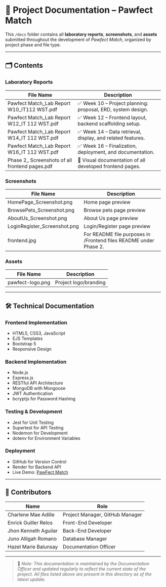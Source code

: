 # 📄 Project Documentation – Pawfect Match

This `/docs` folder contains all **laboratory reports**, **screenshots**, and **assets** submitted throughout the development of *Pawfect Match*, organized by project phase and file type.

---

## 🗂️ Contents

### Laboratory Reports
| **File Name**                                      | **Description**                                                      |
|----------------------------------------------------|----------------------------------------------------------------------|
| Pawfect Match_Lab Report W10_IT112 WST.pdf         | ✅ Week 10 – Project planning: proposal, ERD, system design.         |
| Pawfect Match_Lab Report W12_IT 112 WST.pdf        | ✅ Week 12 – Frontend layout, backend scaffolding setup.             |
| Pawfect Match_Lab Report W14_IT 112 WST.pdf        | ✅ Week 14 – Data retrieval, display, and related features.          |
| Pawfect Match_Lab Report W16_IT 112 WST.pdf        | ✅ Week 16 – Finalization, deployment, and documentation.            |
| Phase 2_ Screenshots of all frontend pages.pdf      | 📸 Visual documentation of all developed frontend pages.             |

### Screenshots
| **File Name**                | **Description**                                                        |
|------------------------------|------------------------------------------------------------------------|
| HomePage_Screenshot.png      | Home page preview                                                      |
| BrowsePets_Screenshot.png    | Browse pets page preview                                               |
| AboutUs_Screenshot.png       | About Us page preview                                                  |
| LoginRegister_Screenshot.png | Login/Register page preview                                            |
| frontend.jpg                 | For README file purposes in /Frontend files README under Phase 2.       |

### Assets
| **File Name**      | **Description**         |
|--------------------|------------------------|
| pawfect-logo.png   | Project logo/branding  |

---

## 🛠️ Technical Documentation

### Frontend Implementation
- HTML5, CSS3, JavaScript
- EJS Templates
- Bootstrap 5
- Responsive Design

### Backend Implementation
- Node.js
- Express.js
- RESTful API Architecture
- MongoDB with Mongoose
- JWT Authentication
- bcryptjs for Password Hashing

### Testing & Development
- Jest for Unit Testing
- Supertest for API Testing
- Nodemon for Development
- dotenv for Environment Variables

### Deployment
- GitHub for Version Control
- Render for Backend API
- Live Demo: [PawFect Match](https://pawfectmatch-y2ol.onrender.com/)

---

## 👥 Contributors

| Name                   | Role                            |
|------------------------|---------------------------------|
| Charlene Mae Adille    | Project Manager, GitHub Manager |
| Enrick Guiller Relos   | Front-End Developer             |
| Jhon Kenneth Aguilar   | Back-End Developer              |
| Juno Alligah Romano    | Database Manager                |
| Hazel Marie Balunsay   | Documentation Officer           |

---

> 📝 *Note: This documentation is maintained by the Documentation Officer and updated regularly to reflect the current state of the project. All files listed above are present in this directory as of the latest update.*